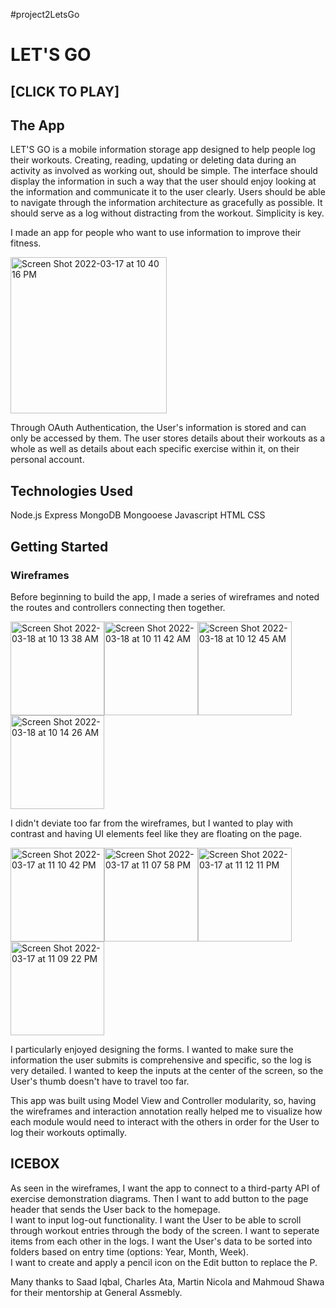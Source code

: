 #project2LetsGo
# LET'S GO # 

## [CLICK TO PLAY] ## 

## The App ##
LET'S GO is a mobile information storage app designed to help people log their workouts. Creating, reading, updating or deleting data during an activity as 
involved as working out, should be simple. The interface should display the information in such a way that the user should enjoy looking at the information
and communicate it to the user clearly. Users should be able to navigate through the information architecture as gracefully as possible. It should serve as
a log without distracting from the workout. Simplicity is key. 


I made an app for people who want to use information to improve their fitness.


<img width="250" alt="Screen Shot 2022-03-17 at 10 40 16 PM" src="https://user-images.githubusercontent.com/98665437/158929031-e03b5f43-1004-46bd-8fb7-56bc234cc3f9.png">

Through OAuth Authentication, the User's information is stored and can only be accessed by them. The user stores details about their workouts as a whole 
as well as details about each specific exercise within it, on their personal account.  

## Technologies Used ## 
Node.js Express MongoDB Mongooese Javascript HTML CSS 

## Getting Started ##
### Wireframes ### 
Before beginning to build the app, I made a series of wireframes and noted the routes and controllers connecting then together. 


<img width="150" alt="Screen Shot 2022-03-18 at 10 13 38 AM" src="https://user-images.githubusercontent.com/98665437/159019190-dc6d7a3e-8dd2-486b-8a13-822edb30eb91.png"><img width="150" alt="Screen Shot 2022-03-18 at 10 11 42 AM" src="https://user-images.githubusercontent.com/98665437/159018747-7baf2f3a-5e9b-4c40-a720-56b97c59910c.png"><img width="150" alt="Screen Shot 2022-03-18 at 10 12 45 AM" src="https://user-images.githubusercontent.com/98665437/159019445-be900f31-ae93-437f-91ae-bab4881f10a7.png"><img width="150" alt="Screen Shot 2022-03-18 at 10 14 26 AM" src="https://user-images.githubusercontent.com/98665437/159019512-743b1a38-c07b-4fde-9050-8ca417c50976.png">




I didn't deviate too far from the wireframes, but I wanted to play with contrast and having UI elements feel like they are floating on the page. 


<img width="150" alt="Screen Shot 2022-03-17 at 11 10 42 PM" src="https://user-images.githubusercontent.com/98665437/158936751-52ce0f3c-a76e-4835-b20a-42584ad3c282.png"><img width="150" alt="Screen Shot 2022-03-17 at 11 07 58 PM" src="https://user-images.githubusercontent.com/98665437/158936775-644bf822-a55a-4628-9388-71d33c77c4bb.png"><img width="150" alt="Screen Shot 2022-03-17 at 11 12 11 PM" src="https://user-images.githubusercontent.com/98665437/158937087-a659a891-6995-4feb-aabc-782f34c6fc58.png"><img width="150" alt="Screen Shot 2022-03-17 at 11 09 22 PM" src="https://user-images.githubusercontent.com/98665437/159018241-9cda2865-e49e-4b53-9bd7-ccbe0cb70696.png">


I particularly enjoyed designing the forms. I wanted to make sure the information the user submits is comprehensive and specific, so the log is very 
detailed. I wanted to keep the inputs at the center of the screen, so the User's thumb doesn't have to travel too far. 

This app was built using Model View and Controller modularity, so, having the wireframes and interaction annotation really helped me to visualize how each
module would need to interact with the others in order for the User to log their workouts optimally. 

## ICEBOX ## 
As seen in the wireframes, I want the app to connect to a third-party API of exercise demonstration diagrams.
  Then I want to add button to the page header that sends the User back to the homepage.  
I want to input log-out functionality. 
I want the User to be able to scroll through workout entries through the body of the screen. 
I want to seperate items from each other in the logs. 
I want the User's data to be sorted into folders based on entry time (options: Year, Month, Week).  
I want to create and apply a pencil icon on the Edit button to replace the P. 



Many thanks to Saad Iqbal, Charles Ata, Martin Nicola and Mahmoud Shawa for their mentorship at General Assmebly. 





